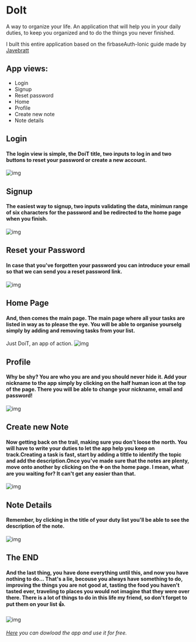 # DoIt
A way to organize your life. An application that will help you in your daily duties, to keep you organized and to do the things you never finished. 

I built this entire application based on the 
firbaseAuth-Ionic guide made by [Javebratt](https://javebratt.com)

## App views:
- Login
- Signup
- Reset password
- Home
- Profile
- Create new note
- Note details


## Login
#### The login view is simple, the DoiT title, two inputs to log in and two buttons to reset your password or create a new account.
![img](./images/login.PNG)

## Signup
#### The easiest way to signup, two inputs validating the data, minimun range of six characters for the password and  be redirected to the home page when you finish.
![img](./images/signup.PNG)

## Reset your Password
#### In case that you've forgotten your password you can introduce your email so that we can send you a reset password link.
![img](./images/resetPassword.PNG)

## Home Page
#### And, then comes the main page. The main page where all your tasks are listed in way as to please the eye. You will be able to organise yourselg simply by adding and removing tasks from your list. 
Just DoiT, an app of action.
![img](./images/homePage.PNG)

## Profile
#### Why be shy? You are who you are and you should never hide it. Add your nickname to the app simply by clicking on the half human icon at the top of the page. There you will be able to change your nickname, email and password!
![img](./images/profile.PNG)

## Create new Note
#### Now getting back on the trail, making sure you don't loose the north. You will have to write your duties to let the app help you keep on track.Creating a task is fast, start by adding a tittle to identify the topic and add the description.Once you've made sure that the notes are plenty, move onto another by clicking on the ➕ on the home page. I mean, what are you waiting for? It can't get any easier than that.
![img](./images/createNote.PNG)

## Note Details
#### Remember, by clicking in the title of your duty list you'll be able to see the description of the note.
![img](./images/noteDetail.PNG)

## The END
#### And the last thing, you have done everything until this, and now you have nothing to do... That's a lie, becouse you always have something to do, improving the things you are not good at, tasting the food you haven't tasted ever, traveling to places you would not imagine that they were over there. There is a lot of things to do in this life my friend, so don't forget to put them on your list :+1:.  
![img](./images/homeEmpty.PNG)

###### [Here](https://drive.google.com/file/d/14xzutRP_vB5L3al8QNFhXn03X_-NVzE_/view?usp=sharing) you can dowload the app and use it for free.
